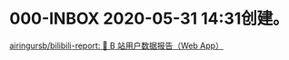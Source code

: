 # 000-INBOX 2020-05-31 14:31创建。
[airingursb/bilibili-report: 🎈 B 站用户数据报告（Web App）](https://github.com/airingursb/bilibili-report)
